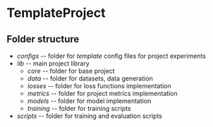 # TemplateProject

## Folder structure

* *configs* -- folder for *template* config files for project experiments
* *lib* -- main project library
    * *core* -- folder for base project
    * *data* -- folder for datasets, data generation
    * *losses* -- folder for loss functions implementation
    * *metrics* -- folder for project metrics implementation
    * *models* -- folder for model implementation
    * *training* -- folder for training scripts
* *scripts* -- folder for training and evaluation scripts
